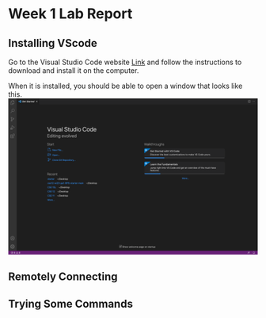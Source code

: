 # Week 1 Lab Report

## Installing VScode
Go to the Visual Studio Code website [Link](http://code.visualstudio.com/) and follow the instructions to download and install it on the computer. 

When it is installed, you should be able to open a window that looks like this. 
![Image](VS.jpg)

## Remotely Connecting


## Trying Some Commands
